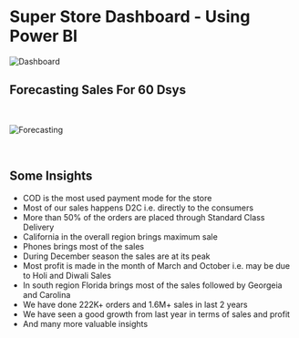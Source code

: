 # Super Store Dashboard - Using Power BI
![Dashboard](https://github.com/Pratham0311Arya/SuperStore-Dashboard/assets/143388323/845e7a4c-e6a3-4381-a194-8ddbc4378dd3)
<br>
## Forecasting Sales For 60 Dsys
<br>

![Forecasting](https://github.com/Pratham0311Arya/SuperStore-Dashboard/assets/143388323/71e39be0-22ac-4d0c-9661-5e9b6ac6b9ab)


<br>

## Some Insights
- COD is the most used payment mode for the store											
- Most of our sales happens D2C i.e. directly to the consumers											
- More than 50% of the orders are placed through Standard Class Delivery											
- California in the overall region brings maximum sale											
- Phones brings most of the sales											
- During December season the sales are at its peak											
- Most profit is made in the month of March and October i.e. may be due to Holi and Diwali Sales											
- In south region Florida brings most of the sales followed by Georgeia and Carolina											
- We have done 222K+ orders and 1.6M+ sales in last 2 years											
- We have seen a good growth from last year in terms of sales and profit											
- And many more valuable insights							

